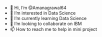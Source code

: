 - 👋 Hi, I’m @Amanagrawal64
- 👀 I’m interested in Data Science
- 🌱 I’m currently learning Data Science
- 💞️ I’m looking to collaborate on IBM
- 📫 How to reach me to help in mini project

<!---
Amanagrawal64/Amanagrawal64 is a ✨ special ✨ repository because its `README.md` (this file) appears on your GitHub profile.
You can click the Preview link to take a look at your changes.
--->
